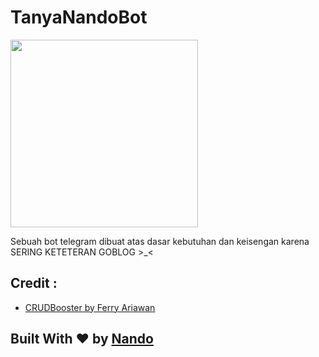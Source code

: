 # TanyaNandoBot
<img src="https://www.freevector.com/uploads/vector/preview/15637/FreeVector-Man-With-Question-Mark.jpg" width="300px">

Sebuah bot telegram dibuat atas dasar kebutuhan dan keisengan karena SERING KETETERAN GOBLOG >_<

## Credit : 
- [CRUDBooster by Ferry Ariawan](https://github.com/crocodic-studio/crudbooster)

## Built With :heart: by [Nando](https://github.com/robyfirnandoyusuf)